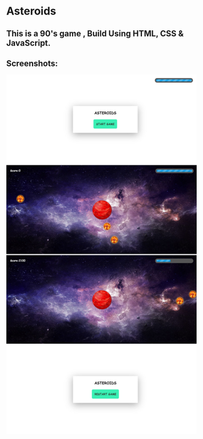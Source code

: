 # Asteroids

## This is a 90's game , Build Using HTML, CSS & JavaScript.

## Screenshots:
<img src="https://github.com/Adarsh9616/Asteroids/blob/master/ScreenShots/1.JPG">
<img src="https://github.com/Adarsh9616/Asteroids/blob/master/ScreenShots/2.JPG">
<img src="https://github.com/Adarsh9616/Asteroids/blob/master/ScreenShots/3.JPG">
<img src="https://github.com/Adarsh9616/Asteroids/blob/master/ScreenShots/4.JPG">